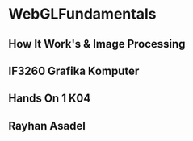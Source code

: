 # WebGLFundamentals
## How It Work's & Image Processing

## IF3260 Grafika Komputer
## Hands On 1 K04
## Rayhan Asadel
